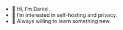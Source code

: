 - 👋 Hi, I’m Daniel.
- 👀 I’m interested in self-hosting and privacy.
- 🌱 Always willing to learn something new.

<!---
dsmith2001/dsmith2001 is a ✨ special ✨ repository because its `README.md` (this file) appears on your GitHub profile.
You can click the Preview link to take a look at your changes.
--->

